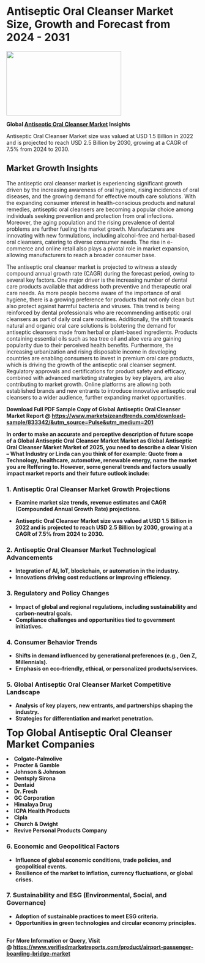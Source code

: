 <H1>Antiseptic Oral Cleanser Market Size, Growth and Forecast from 2024 - 2031</H1><img class="aligncenter size-medium wp-image-584254" src="https://thirdeyenews.in/wp-content/uploads/2024/09/Global-Market-Research-300x168.jpeg" alt="" width="300" height="168" /><p><strong>Global&nbsp;<a href="https://www.marketsizeandtrends.com/download-sample/833342/&amp;utm_source=Pulse&amp;utm_medium=201">Antiseptic Oral Cleanser Market</a> Insights</strong></p><p>Antiseptic Oral Cleanser Market size was valued at USD 1.5 Billion in 2022 and is projected to reach USD 2.5 Billion by 2030, growing at a CAGR of 7.5% from 2024 to 2030.</p><p><h2>Market Growth Insights</h2> <p>The antiseptic oral cleanser market is experiencing significant growth driven by the increasing awareness of oral hygiene, rising incidences of oral diseases, and the growing demand for effective mouth care solutions. With the expanding consumer interest in health-conscious products and natural remedies, antiseptic oral cleansers are becoming a popular choice among individuals seeking prevention and protection from oral infections. Moreover, the aging population and the rising prevalence of dental problems are further fueling the market growth. Manufacturers are innovating with new formulations, including alcohol-free and herbal-based oral cleansers, catering to diverse consumer needs. The rise in e-commerce and online retail also plays a pivotal role in market expansion, allowing manufacturers to reach a broader consumer base.</p> <p><strong></strong></p> <p>The antiseptic oral cleanser market is projected to witness a steady compound annual growth rate (CAGR) during the forecast period, owing to several key factors. One major driver is the increasing number of dental care products available that address both preventive and therapeutic oral care needs. As more people become aware of the importance of oral hygiene, there is a growing preference for products that not only clean but also protect against harmful bacteria and viruses. This trend is being reinforced by dental professionals who are recommending antiseptic oral cleansers as part of daily oral care routines. Additionally, the shift towards natural and organic oral care solutions is bolstering the demand for antiseptic cleansers made from herbal or plant-based ingredients. Products containing essential oils such as tea tree oil and aloe vera are gaining popularity due to their perceived health benefits. Furthermore, the increasing urbanization and rising disposable income in developing countries are enabling consumers to invest in premium oral care products, which is driving the growth of the antiseptic oral cleanser segment. Regulatory approvals and certifications for product safety and efficacy, combined with advanced marketing strategies by key players, are also contributing to market growth. Online platforms are allowing both established brands and new entrants to introduce innovative antiseptic oral cleansers to a wider audience, further expanding market opportunities.</p> <p><strong></p><p><span class=""><strong>Download Full PDF Sample Copy of Global Antiseptic Oral Cleanser Market Report</strong> @ <a href="https://www.marketsizeandtrends.com/download-sample/833342/&amp;utm_source=Pulse&amp;utm_medium=201" target="_blank">https://www.marketsizeandtrends.com/download-sample/833342/&amp;utm_source=Pulse&amp;utm_medium=201</a></span></p><p>In order to make an accurate and perceptive description of future scope of a Global&nbsp;Antiseptic Oral Cleanser Market Market as Global&nbsp;Antiseptic Oral Cleanser Market Market of 2025, you need to describe a clear Vision &ndash; What Industry or Linda can you think of for example: Quote from a Technology, healthcare, automotive, renewable energy, name the market you are Reffering to. However, some general trends and factors usually impact market reports and their future outlook include:</p><h3>1.&nbsp;<strong>Antiseptic Oral Cleanser Market Growth Projections</strong></h3><ul><li>Examine market size trends, revenue estimates and CAGR (Compounded Annual Growth Rate) projections.</li><li><p>Antiseptic Oral Cleanser Market size was valued at USD 1.5 Billion in 2022 and is projected to reach USD 2.5 Billion by 2030, growing at a CAGR of 7.5% from 2024 to 2030.</p></li></ul><h3>2.&nbsp;<strong>Antiseptic Oral Cleanser Market Technological Advancements</strong></h3><ul><li>Integration of AI, IoT, blockchain, or automation in the industry.</li><li>Innovations driving cost reductions or improving efficiency.</li></ul><h3>3.&nbsp;<strong>Regulatory and Policy Changes</strong></h3><ul><li>Impact of global and regional regulations, including sustainability and carbon-neutral goals.</li><li>Compliance challenges and opportunities tied to government initiatives.</li></ul><h3>4.&nbsp;<strong>Consumer Behavior Trends</strong></h3><ul><li>Shifts in demand influenced by generational preferences (e.g., Gen Z, Millennials).</li><li>Emphasis on eco-friendly, ethical, or personalized products/services.</li></ul><h3>5.&nbsp;<strong>Global Antiseptic Oral Cleanser Market Competitive Landscape</strong></h3><ul><li>Analysis of key players, new entrants, and partnerships shaping the industry.</li><li>Strategies for differentiation and market penetration.</li></ul><p data-pm-slice="1 1 []"><span style="color: inherit; font-family: inherit; font-size: 25px;">Top Global Antiseptic Oral Cleanser Market Companies</span></p><div class="" data-test-id=""><p><li>Colgate-Palmolive</li><li> Procter & Gamble</li><li> Johnson & Johnson</li><li> Dentsply Sirona</li><li> Dentaid</li><li> Dr. Fresh</li><li> GC Corporation</li><li> Himalaya Drug</li><li> ICPA Health Products</li><li> Cipla</li><li> Church & Dwight</li><li> Revive Personal Products Company</li></p></div><h3>6.&nbsp;<strong>Economic and Geopolitical Factors</strong></h3><ul><li>Influence of global economic conditions, trade policies, and geopolitical events.</li><li>Resilience of the market to inflation, currency fluctuations, or global crises.</li></ul><h3>7.&nbsp;<strong>Sustainability and ESG (Environmental, Social, and Governance)</strong></h3><ul><li>Adoption of sustainable practices to meet ESG criteria.</li><li>Opportunities in green technologies and circular economy principles.</li></ul><h2><strong style="font-size: 14px;">For More Information or Query, Visit @&nbsp;</strong><a style="background-color: #ffffff; font-size: 14px;" href="https://www.marketsizeandtrends.com/report/antiseptic-oral-cleanser-market/" target="_blank">https://www.verifiedmarketreports.com/product/airport-passenger-boarding-bridge-market</a></h2>